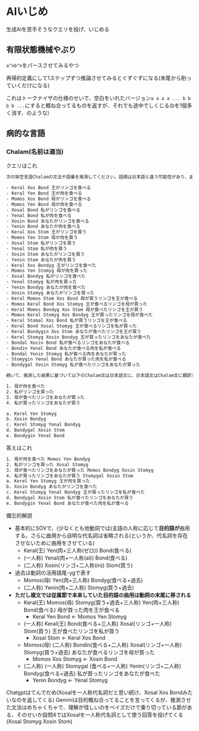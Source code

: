 # AIいじめ

生成AIを苦手そうなクエリを投げ、いじめる

## 有限状態機械やぶり

`a^nb^n`をパースさせてみるやつ

再帰的定義にして1ステップずつ推論させてみるとぐずぐずになる(末尾から削っていくだけになる)

これはトークナイザの仕様のせいで、空白をいれたバージョン`a a a a ... b b b b ...`にすると概ね合ってるものを返すが、それでも途中でしくじる(bを1個多く消す、のような)

## 病的な言語

### Chalam(名前は適当)

クエリはこれ

```txt
次の架空言語Chalamの文法や語彙を推測してください。語順は日本語と違う可能性があり、また文の他の要素からわかる単語が省略されうることに注意してください。また、人工言語であるため、不自然な状況を記述している可能性がありますが、あくまで形式的に捉えてください。1行ごとに例文と日本語訳がセットになっています。

- Keral Xos Bond 王がリンゴを食べる
- Keral Yen Bond 王が肉を食べる
- Momos Xos Bond 母がリンゴを食べる
- Momos Yen Bond 母が肉を食べる
- Xosal Bond 私がリンゴを食べる
- Yenal Bond 私が肉を食べる
- Xosin Bond あなたがリンゴを食べる
- Yenin Bond あなたが肉を食べる
- Keral Xos Stom 王がリンゴを買う
- Momos Yen Stom 母が肉を買う
- Xosal Stom 私がリンゴを買う
- Yenal Stom 私が肉を買う
- Xosin Stom あなたがリンゴを買う
- Yenin Stom あなたが肉を買う
- Keral Xos Bondyg 王がリンゴを食べた
- Momos Yen Stomyg 母が肉を買った
- Xosal Bondyg 私がリンゴを食べた
- Yenal Stomyg 私が肉を買った
- Yenin Bondyg あなたが肉を食べた
- Xosin Stomyg あなたがリンゴを買った
- Keral Momos Stom Xos Bond 母が買うリンゴを王が食べる
- Momos Keral Bond Xos Stomyg 王が食べるリンゴを母が買った
- Keral Momos Bondyg Xos Stom 母が食べたリンゴを王が買う
- Momos Keral Stomyg Xos Bondyg 王が買ったリンゴを母が食べた
- Keral Stomal Xos Bond 私が買うリンゴを王が食べる
- Keral Bond Xosal Stomyg 王が食べるリンゴを私が買った
- Keral Bondygin Xos Stom あなたが食べたリンゴを王が買う
- Keral Stomyg Xosin Bondyg 王が買ったリンゴをあなたが食べた
- Bondal Xosin Bond 私が食べるリンゴをあなたが食べる
- Bondin Yenal Bond あなたが食べる肉を私が食べる
- Bondal Yenin Stomyg 私が食べる肉をあなたが買った
- Stomygin Yenal Bond あなたが買った肉を私が食べる
- Bondygal Xosin Stomyg 私が食べたリンゴをあなたが買った

続いて、推測した結果に基づいて以下のChalam文は日本語文に、日本語文はChalam文に翻訳してください。

1. 母が肉を食べた
2. 私がリンゴを買った
3. 母が食べたリンゴをあなたが買った
4. 私が買ったリンゴをあなたが買う

a. Kerel Yen Stomyg
b. Xosin Bondyg
c. Kerel Stomyg Yenal Bondyg
d. Bondygal Xosin Stom
e. Bondygin Yenal Bond
```

答えはこれ

```txt
1. 母が肉を食べた Momos Yen Bondyg
2. 私がリンゴを買った Xosal Stomyg
3. 母が食べたリンゴをあなたが買った Momos Bondyg Xosin Stomyg
4. 私が買ったリンゴをあなたが買う Stomygal Xosin Stom
a. Kerel Yen Stomyg 王が肉を買った
b. Xosin Bondyg あなたがリンゴを食べた
c. Kerel Stomyg Yenal Bondyg 王が買ったリンゴを私が食べた
d. Bondygal Xosin Stom 私が食べたリンゴをあなたが買う
e. Bondygin Yenal Bond あなたが食べた肉を私が食べる
```

備忘的解説

- 基本的にSOVで、(少なくとも他動詞では)主語の人称に応じて**目的語が**曲用する。さらに曲用から自明な代名詞は省略される(というか、代名詞を存在させないために曲用をさせている)
  - Keral(王) Yen(肉+三人称(ゼロ)) Bond(食べる)
  - (一人称) Yenal(肉+一人称(al)) Bond(食べる)
  - (二人称) Xosin(リンゴ+二人称(in)) Stom(買う)
- 過去は動詞の活用語尾-ygで表す
  - Momos(母) Yen(肉+三人称) Bondyg(食べる+過去)
  - (二人称) Yenin(肉+二人称) Stomyg(買う+過去)
- **ただし複文では従属節で本来していた目的語の曲用は動詞の末尾に移される**
  - Keral(王) Momos(母) Stomyg(買う+過去+三人称) Yen(肉+三人称) Bond(食べる) 母が買った肉を王が食べる
    - Keral Yen Bond <- Momos Yen Stomyg
  - (一人称) Keral(王) Bond(食べる+三人称) Xosal(リンゴ+一人称) Stom(買う) 王が食べたリンゴを私が買う
    - Xosal Stom <- Keral Xos Bond
  - Momos(母) (二人称) Bondin(食べる+二人称) Xosal(リンゴ+一人称) Stomyg(買う+過去) あなたが食べるリンゴを母が買った
    - Momos Xos Stomyg <- Xosin Bond
  - (二人称) (一人称) Stomygal (食べる+一人称) Yenin(リンゴ+二人称) Bondyg(食べる+過去) 私が買ったリンゴをあなたが食べた
    - Yenin Bondyg <- Yenal Stomyg

Chatgptはてんでだめ(Xosalを一人称代名詞だと思い続け、Xosal Xos Bondみたいなのを返してくる)
Geminiは目的概ね合ってることを言ってくるが、推測させた文法はめちゃくちゃで、理解が怪しいのをベイズだけで乗り切っている節がある、そのせいか設問4ではXosalを一人称代名詞として使う回答を投げてくる(Xosal Stomyg Xosin Stom)
